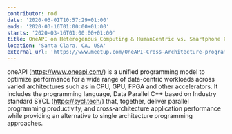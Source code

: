 ```yaml
---
contributor: rod
date: '2020-03-01T10:57:29+01:00'
ends: '2020-03-16T01:00:00+01:00'
starts: '2020-03-16T01:00:00+01:00'
title: OneAPI on Heterogenous Computing & HumanCentric vs. Smartphone Centric Methods
location: 'Santa Clara, CA, USA'
external_url: 'https://www.meetup.com/OneAPI-Cross-Architecture-programming/events/267067392/'
---
```


oneAPI (https://www.oneapi.com/) is a unified programming model to optimize performance for a wide range of data-centric
workloads across varied architectures such as in CPU, GPU, FPGA and other accelerators. It includes the programming
language, Data Parallel C++ based on Industry standard SYCL (https://sycl.tech/) that, together, deliver parallel
programming productivity, and cross-architecture application performance while providing an alternative to single
architecture programming approaches.
